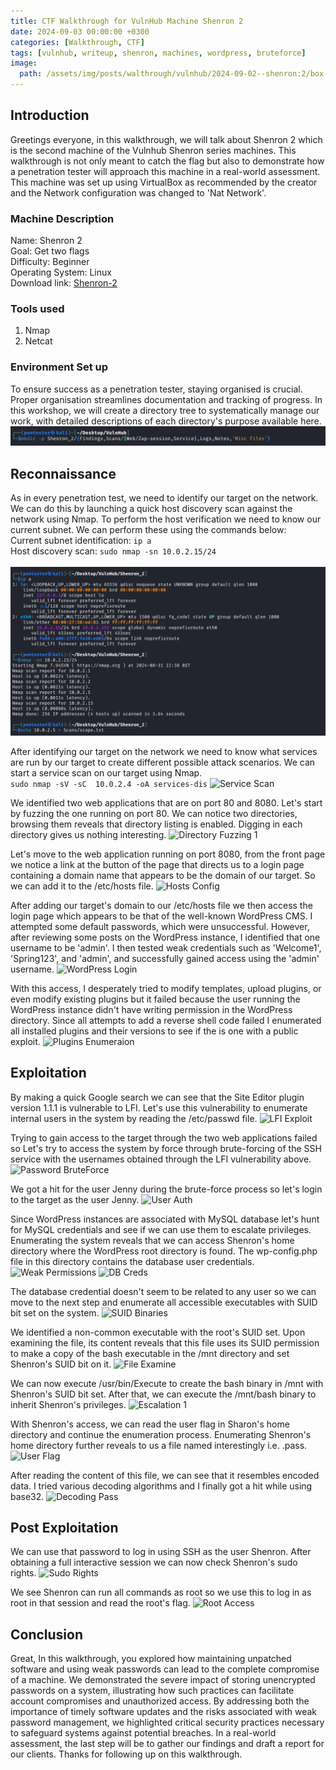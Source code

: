 ```yaml
---
title: CTF Walkthrough for VulnHub Machine Shenron 2
date: 2024-09-03 00:00:00 +0300
categories: [Walkthrough, CTF]
tags: [vulnhub, writeup, shenron, machines, wordpress, bruteforce]   
image:
  path: /assets/img/posts/walthrough/vulnhub/2024-09-02--shenron:2/box-shenron2.png
---
```


## Introduction
Greetings everyone, in this walkthrough, we will talk about Shenron 2 which is the second machine of the Vulnhub Shenron series machines. This walkthrough is not only meant to catch the flag but also to demonstrate how a penetration tester will approach this machine in a real-world assessment.
This machine was set up using VirtualBox as recommended by the creator and the Network configuration was changed to 'Nat Network'.
### Machine Description
Name: Shenron 2<br>
Goal: Get two flags<br>
Difficulty: Beginner<br>
Operating System: Linux<br>
Download link: [Shenron-2](https://download.vulnhub.com/shenron/shenron-2.ova)<br>
### Tools used
1) Nmap<br>
2) Netcat<br>

### Environment Set up
To ensure success as a penetration tester, staying organised is crucial. Proper organisation streamlines documentation and tracking of progress. In this workshop, we will create a directory tree to systematically manage our work, with detailed descriptions of each directory's purpose available here. 
![Working Dir](/assets/img/posts/walthrough/vulnhub/2024-09-02--shenron:2/working-dir.png)


## Reconnaissance
As in every penetration test, we need to identify our target on the network. We can do this by launching a quick host discovery scan against the network using Nmap. To perform the host verification we need to know our current subnet. We can perform these using the commands below:<br>
Current subnet identification: ```ip a```<br>
Host discovery scan: ```sudo nmap -sn 10.0.2.15/24```<br><br>
![Host Identification](/assets/img/posts/walthrough/vulnhub/2024-09-02--shenron:2/target-dis.png)

After identifying our target on the network we need to know what services are run by our target to create different possible attack scenarios. We can start a service scan on our target using Nmap.  
```sudo nmap -sV -sC  10.0.2.4 -oA services-dis```
![Service Scan](/assets/img/posts/walthrough/vulnhub/2024-09-02--shenron:2/service-scan.png)

We identified two web applications that are on port 80 and 8080. Let's start by fuzzing the one running on port 80. We can notice two directories, browsing them reveals that directory listing is enabled. Digging in each directory gives us nothing interesting.
![Directory Fuzzing 1](/assets/img/posts/walthrough/vulnhub/2024-09-02--shenron:2/dir-fuzzing-1.png)

Let's move to the web application running on port 8080, from the front page we notice a link at the button of the page that directs us to a login page containing a domain name that appears to be the domain of our target. So we can add it to the /etc/hosts file.
![Hosts Config](/assets/img/posts/walthrough/vulnhub/2024-09-02--shenron:2/hosts-config.png)

After adding our target's domain to our /etc/hosts file we then access the login page which appears to be that of the well-known WordPress CMS. I attempted some default passwords, which were unsuccessful. However, after reviewing some posts on the WordPress instance, I identified that one username to be 'admin'. I then tested weak credentials such as 'Welcome1', 'Spring123', and 'admin', and successfully gained access using the 'admin' username.
![WordPress Login](/assets/img/posts/walthrough/vulnhub/2024-09-02--shenron:2/wordpress-login.png)

With this access, I desperately tried to modify templates, upload plugins, or even modify existing plugins but it failed because the user running the WordPress instance didn't have writing permission in the WordPress directory. Since all attempts to add a reverse shell code failed I enumerated all installed plugins and their versions to see if the is one with a public exploit.
![Plugins Enumeraion](/assets/img/posts/walthrough/vulnhub/2024-09-02--shenron:2/plugins-enum.png)

## Exploitation

By making a quick Google search we can see that the Site Editor plugin version 1.1.1 is vulnerable to LFI. Let's use this vulnerability to enumerate internal users in the system by reading the 
/etc/passwd file.
![LFI Exploit](/assets/img/posts/walthrough/vulnhub/2024-09-02--shenron:2/lfi-vuln.png)

Trying to gain access to the target through the two web applications failed so Let's try to access the system by force through brute-forcing of the SSH service with the usernames obtained through the LFI vulnerability above. 
![Password BruteForce](/assets/img/posts/walthrough/vulnhub/2024-09-02--shenron:2/password-bruteforce-1.png)

We got a hit for the user Jenny during the brute-force process so let's login to the target as the user Jenny.
![User Auth](/assets/img/posts/walthrough/vulnhub/2024-09-02--shenron:2/user-auth-1.png)

Since WordPress instances are associated with MySQL database let's hunt for MySQL credentials and see if we can use them to escalate privileges. Enumerating the system reveals that we can access Shenron's home directory where the WordPress root directory is found. The wp-config.php file in this directory contains the database user credentials.
![Weak Permissions](/assets/img/posts/walthrough/vulnhub/2024-09-02--shenron:2/directory-weak-perm.png)
![DB Creds](/assets/img/posts/walthrough/vulnhub/2024-09-02--shenron:2/db-creds.png)

The database credential doesn't seem to be related to any user so we can move to the next step and enumerate all accessible executables with SUID bit set on the system.
![SUID Binaries](/assets/img/posts/walthrough/vulnhub/2024-09-02--shenron:2/suid-enum.png)

We identified a non-common executable with the root's SUID set. Upon examining the file, its content reveals that this file uses its SUID permission to make a copy of the bash executable in the /mnt directory and set Shenron's SUID bit on it.
![File Examine](/assets/img/posts/walthrough/vulnhub/2024-09-02--shenron:2/file-examine-1.png)

We can now execute /usr/bin/Execute to create the bash binary in /mnt with Shenron's SUID bit set. After that, we can execute the /mnt/bash binary to inherit Shenron's privileges.
![Escalation 1](/assets/img/posts/walthrough/vulnhub/2024-09-02--shenron:2/exploit-suids.png)

With Shenron's access, we can read the user flag in Sharon's home directory and continue the enumeration process. Enumerating Shenron's home directory further reveals to us a file named interestingly i.e. .pass. 
![User Flag](/assets/img/posts/walthrough/vulnhub/2024-09-02--shenron:2/user-flag.png)

After reading the content of this file, we can see that it resembles encoded data. I tried various decoding algorithms and I finally got a hit while using base32.
![Decoding Pass](/assets/img/posts/walthrough/vulnhub/2024-09-02--shenron:2/password-decoding.png)

## Post Exploitation
We can use that password to log in using SSH as the user Shenron. After obtaining a full interactive session we can now check Shenron's sudo rights. 
![Sudo Rights](/assets/img/posts/walthrough/vulnhub/2024-09-02--shenron:2/sudo-right-1.png)

We see Shenron can run all commands as root so we use this to log in as root in that session and read the root's flag.
![Root Access](/assets/img/posts/walthrough/vulnhub/2024-09-02--shenron:2/root-access.png)

## Conclusion
Great, In this walkthrough, you explored how maintaining unpatched software and using weak passwords can lead to the complete compromise of a machine. We demonstrated the severe impact of storing unencrypted passwords on a system, illustrating how such practices can facilitate account compromises and unauthorized access. By addressing both the importance of timely software updates and the risks associated with weak password management, we highlighted critical security practices necessary to safeguard systems against potential breaches. In a real-world assessment, the last step will be to gather our findings and draft a report for our clients. Thanks for following up on this walkthrough.
